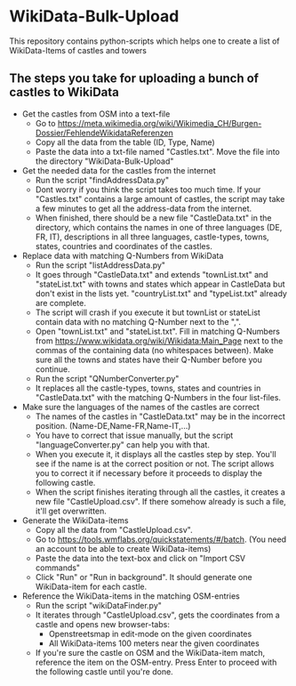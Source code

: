 # WikiData-Bulk-Upload
This repository contains python-scripts which helps one to create a list of WikiData-Items of castles and towers

## The steps you take for uploading a bunch of castles to WikiData
- Get the castles from OSM into a text-file
  - Go to https://meta.wikimedia.org/wiki/Wikimedia_CH/Burgen-Dossier/FehlendeWikidataReferenzen
  - Copy all the data from the table (ID, Type, Name)
  - Paste the data into a txt-file named "Castles.txt". Move the file into the directory "WikiData-Bulk-Upload"
- Get the needed data for the castles from the internet
  - Run the script "findAddressData.py"
  - Dont worry if you think the script takes too much time. If your "Castles.txt" contains a large amount of castles, the script may take a few minutes to get all the address-data from the internet.
  - When finished, there should be a new file "CastleData.txt" in the directory, which contains the names in one of three languages (DE, FR, IT), descriptions in all three languages, castle-types, towns, states, countries and coordinates of the castles.
- Replace data with matching Q-Numbers from WikiData
  - Run the script "listAddressData.py"
  - It goes through "CastleData.txt" and extends "townList.txt" and "stateList.txt" with towns and states which appear in CastleData but don't exist in the lists yet. "countryList.txt" and "typeList.txt" already are complete.
  - The script will crash if you execute it but townList or stateList contain data with no matching Q-Number next to the ",".
  - Open "townList.txt" and "stateList.txt". Fill in matching Q-Numbers from https://www.wikidata.org/wiki/Wikidata:Main_Page next to the commas of the containing data (no whitespaces between). Make sure all the towns and states have their Q-Number before you continue.
  - Run the script "QNumberConverter.py"
  - It replaces all the castle-types, towns, states and countries in "CastleData.txt" with the matching Q-Numbers in the four list-files.
- Make sure the languages of the names of the castles are correct
  - The names of the castles in "CastleData.txt" may be in the incorrect position. (Name-DE,Name-FR,Name-IT,...)
  - You have to correct that issue manually, but the script "languageConverter.py" can help you with that.
  - When you execute it, it displays all the castles step by step. You'll see if the name is at the correct position or not. The script allows you to correct it if necessary before it proceeds to display the following castle.
  - When the script finishes iterating through all the castles, it creates a new file "CastleUpload.csv". If there somehow already is such a file, it'll get overwritten.
- Generate the WikiData-items
  - Copy all the data from "CastleUpload.csv".
  - Go to https://tools.wmflabs.org/quickstatements/#/batch. (You need an account to be able to create WikiData-items)
  - Paste the data into the text-box and click on "Import CSV commands"
  - Click "Run" or "Run in background". It should generate one WikiData-item for each castle.
- Reference the WikiData-items in the matching OSM-entries
  - Run the script "wikiDataFinder.py"
  - It iterates through "CastleUpload.csv", gets the coordinates from a castle and opens new browser-tabs:
    - Openstreetsmap in edit-mode on the given coordinates
    - All WikiData-items 100 meters near the given coordinates
  - If you're sure the castle on OSM and the WikiData-item match, reference the item on the OSM-entry. Press Enter to proceed with the following castle until you're done.
